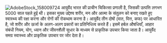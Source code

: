 ![AdobeStock_158009724](https://github.com/user-attachments/assets/ff5eb623-c3f7-4c05-a2ff-fe0249fcb1e9)
आयुर्वेद भारत की प्राचीन चिकित्सा प्रणाली है, जिसकी उत्पत्ति लगभग 5000 साल पहले हुई थी। इसका मुख्य उद्देश्य शरीर, मन और आत्मा के संतुलन को बनाए रखते हुए स्वास्थ्य की रक्षा करना और रोगों की रोकथाम करना है। आयुर्वेद तीन दोषों (वात, पित्त, कफ) पर आधारित है, जो शरीर और ऊर्जा के अलग-अलग प्रकारों का प्रतिनिधित्व करते हैं। इसमें हर्बल औषधियाँ, आहार संबंधी नियम, योग, ध्यान और जीवनशैली सुधार के माध्यम से प्राकृतिक उपचार किया जाता है। आयुर्वेद समग्र स्वास्थ्य और प्राकृतिक उपचार पर जोर देता है।
